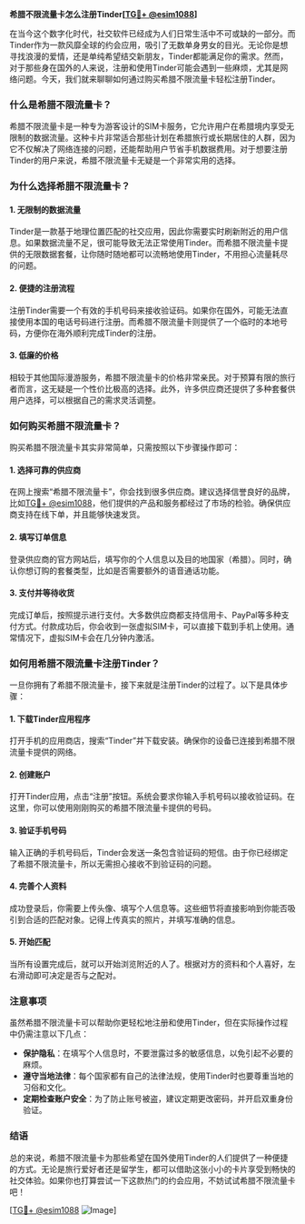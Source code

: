 **希腊不限流量卡怎么注册Tinder[[TG💪+ @esim1088](https://t.me/s/esim1088)]**

在当今这个数字化时代，社交软件已经成为人们日常生活中不可或缺的一部分。而Tinder作为一款风靡全球的约会应用，吸引了无数单身男女的目光。无论你是想寻找浪漫的爱情，还是单纯希望结交新朋友，Tinder都能满足你的需求。然而，对于那些身在国外的人来说，注册和使用Tinder可能会遇到一些麻烦，尤其是网络问题。今天，我们就来聊聊如何通过购买希腊不限流量卡轻松注册Tinder。

### 什么是希腊不限流量卡？

希腊不限流量卡是一种专为游客设计的SIM卡服务，它允许用户在希腊境内享受无限制的数据流量。这种卡片非常适合那些计划在希腊旅行或长期居住的人群，因为它不仅解决了网络连接的问题，还能帮助用户节省手机数据费用。对于想要注册Tinder的用户来说，希腊不限流量卡无疑是一个非常实用的选择。

### 为什么选择希腊不限流量卡？

#### 1. **无限制的数据流量**
   Tinder是一款基于地理位置匹配的社交应用，因此你需要实时刷新附近的用户信息。如果数据流量不足，很可能导致无法正常使用Tinder。而希腊不限流量卡提供的无限数据套餐，让你随时随地都可以流畅地使用Tinder，不用担心流量耗尽的问题。

#### 2. **便捷的注册流程**
   注册Tinder需要一个有效的手机号码来接收验证码。如果你在国外，可能无法直接使用本国的电话号码进行注册。而希腊不限流量卡则提供了一个临时的本地号码，方便你在海外顺利完成Tinder的注册。

#### 3. **低廉的价格**
   相较于其他国际漫游服务，希腊不限流量卡的价格非常亲民。对于预算有限的旅行者而言，这无疑是一个性价比极高的选择。此外，许多供应商还提供了多种套餐供用户选择，可以根据自己的需求灵活调整。

### 如何购买希腊不限流量卡？

购买希腊不限流量卡其实非常简单，只需按照以下步骤操作即可：

#### 1. **选择可靠的供应商**
   在网上搜索“希腊不限流量卡”，你会找到很多供应商。建议选择信誉良好的品牌，比如[TG💪+ @esim1088](https://t.me/s/esim1088)，他们提供的产品和服务都经过了市场的检验。确保供应商支持在线下单，并且能够快速发货。

#### 2. **填写订单信息**
   登录供应商的官方网站后，填写你的个人信息以及目的地国家（希腊）。同时，确认你想订购的套餐类型，比如是否需要额外的语音通话功能。

#### 3. **支付并等待收货**
   完成订单后，按照提示进行支付。大多数供应商都支持信用卡、PayPal等多种支付方式。付款成功后，你会收到一张虚拟SIM卡，可以直接下载到手机上使用。通常情况下，虚拟SIM卡会在几分钟内激活。

### 如何用希腊不限流量卡注册Tinder？

一旦你拥有了希腊不限流量卡，接下来就是注册Tinder的过程了。以下是具体步骤：

#### 1. **下载Tinder应用程序**
   打开手机的应用商店，搜索“Tinder”并下载安装。确保你的设备已连接到希腊不限流量卡提供的网络。

#### 2. **创建账户**
   打开Tinder应用，点击“注册”按钮。系统会要求你输入手机号码以接收验证码。在这里，你可以使用刚刚购买的希腊不限流量卡提供的号码。

#### 3. **验证手机号码**
   输入正确的手机号码后，Tinder会发送一条包含验证码的短信。由于你已经绑定了希腊不限流量卡，所以无需担心接收不到验证码的问题。

#### 4. **完善个人资料**
   成功登录后，你需要上传头像、填写个人信息等。这些细节将直接影响到你能否吸引到合适的匹配对象。记得上传真实的照片，并填写准确的信息。

#### 5. **开始匹配**
   当所有设置完成后，就可以开始浏览附近的人了。根据对方的资料和个人喜好，左右滑动即可决定是否与之配对。

### 注意事项

虽然希腊不限流量卡可以帮助你更轻松地注册和使用Tinder，但在实际操作过程中仍需注意以下几点：

- **保护隐私**：在填写个人信息时，不要泄露过多的敏感信息，以免引起不必要的麻烦。
- **遵守当地法律**：每个国家都有自己的法律法规，使用Tinder时也要尊重当地的习俗和文化。
- **定期检查账户安全**：为了防止账号被盗，建议定期更改密码，并开启双重身份验证。

### 结语

总的来说，希腊不限流量卡为那些希望在国外使用Tinder的人们提供了一种便捷的方式。无论是旅行爱好者还是留学生，都可以借助这张小小的卡片享受到畅快的社交体验。如果你也打算尝试一下这款热门的约会应用，不妨试试希腊不限流量卡吧！

[[TG💪+ @esim1088](https://t.me/s/esim1088) ![Image](https://i.postimg.cc/4NQfJmqS/Snipaste-2025-05-13-00-14-12.png)]